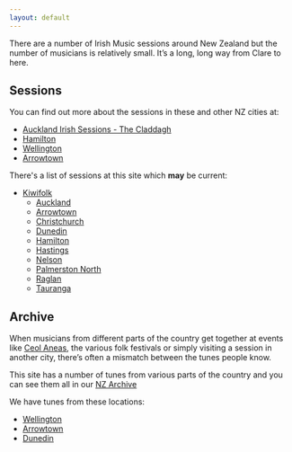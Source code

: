 ```yaml
---
layout: default
---
```

There are a number of Irish Music sessions around New Zealand but the number of musicians is relatively small. It’s a long, long way from Clare to here.

Sessions
--------

You can find out more about the sessions in these and other NZ cities at:

  * <a href="https://www.facebook.com/groups/1461764424153462/">Auckland Irish Sessions - The Claddagh</a>
  * <a href="https://www.facebook.com/Tuesday-at-Biddys-Hamilton-134702863269582/">Hamilton</a>
  * <a href="http://wellington.session.nz">Wellington</a>
  * <a href="https://www.facebook.com/events/156779861168508/">Arrowtown</a>
  
There's a list of sessions at this site which **may** be current:

  * <a href="http://www.kiwifolk.org.nz/sessions.html">Kiwifolk</a>
      * <a href="http://www.kiwifolk.org.nz/sessions.html#auckland">Auckland</a>
      * <a href="http://www.kiwifolk.org.nz/sessions.html#arrowtown">Arrowtown</a>
      * <a href="http://www.kiwifolk.org.nz/sessions.html#christchurch">Christchurch</a>
      * <a href="http://www.kiwifolk.org.nz/sessions.html#dunedin">Dunedin</a>
      * <a href="http://www.kiwifolk.org.nz/sessions.html#hamilton">Hamilton</a>
      * <a href="http://www.kiwifolk.org.nz/sessions.html#hastings">Hastings</a>
      * <a href="http://www.kiwifolk.org.nz/sessions.html#nelson">Nelson</a>
      * <a href="http://www.kiwifolk.org.nz/sessions.html#palmerstonnorth">Palmerston North</a>
      * <a href="http://www.kiwifolk.org.nz/sessions.html#raglan">Raglan</a>
      * <a href="http://www.kiwifolk.org.nz/sessions.html#tauranga">Tauranga</a>
  
Archive
-------

When musicians from different parts of the country get together at events like <a href="http://www.irishmusic.org.nz/">Ceol Aneas</a>, the various folk festivals or simply visiting a session in another city, there’s often a mismatch between the tunes people know.

This site has a number of tunes from various parts of the country and you can see them all in our <a href="/archive/">NZ Archive</a>

We have tunes from these locations:

  * <a href="/archive?title=&rhythm=&location=Wellington&submit=Filter">Wellington</a>
  * <a href="/archive?title=&rhythm=&location=Arrowtown&submit=Filter">Arrowtown</a>
  * <a href="/archive?title=&rhythm=&location=Dunedin&submit=Filter">Dunedin</a>

